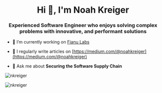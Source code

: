 <h1 align="center">Hi 👋, I'm Noah Kreiger</h1>
<h3 align="center">Experienced Software Engineer who enjoys solving complex problems with innovative, and performant solutions</h3>

- 🔭 I’m currently working on [Fianu Labs](https://github.com/fianulabs)

- 📝 I regularly write articles on [https://medium.com/@noahkreiger](https://medium.com/@noahkreiger)

- 💬 Ask me about **Securing the Software Supply Chain**

<p><img align="center" src="https://github-readme-stats.vercel.app/api/top-langs?username=nkreiger&show_icons=true&locale=en&layout=compact" alt="nkreiger" /></p>

<p><img align="center" src="https://github-readme-streak-stats.herokuapp.com/?user=nkreiger&" alt="nkreiger" /></p>
